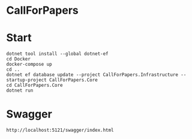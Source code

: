 # CallForPapers

# Start
    dotnet tool install --global dotnet-ef
    cd Docker
    docker-compose up
    cd ..
    dotnet ef database update --project CallForPapers.Infrastructure --startup-project CallForPapers.Core
    cd CallForPapers.Core
    dotnet run

# Swagger 
    http://localhost:5121/swagger/index.html
